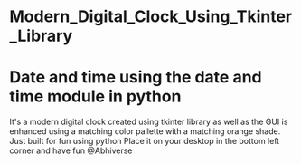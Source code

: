 # Modern_Digital_Clock_Using_Tkinter_Library
#  Date and time using the date and time module in python
It's a modern digital clock created using tkinter library as well as the GUI is enhanced using a matching color pallette with a matching orange shade.
Just built for fun using python
Place it on your desktop in the bottom left corner and have fun
@Abhiverse
